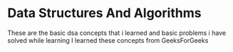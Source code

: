 # Data Structures And Algorithms
These are the basic dsa concepts that i learned and basic problems i have solved while learning
I learned these concepts from GeeksForGeeks
